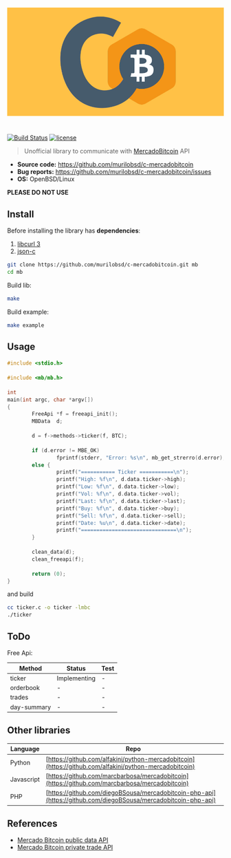 <p align="center">
	<img src="https://raw.githubusercontent.com/murilobsd/c-mercadobitcoin/master/mbc.jpg">
</p>

# 

[![Build Status](https://img.shields.io/travis/murilobsd/c-mercadobitcoin/master?style=for-the-badge)](https://travis-ci.org/murilobsd/c-mercadobitcoin)
[![license](https://img.shields.io/badge/License-BSD-blue.svg?style=for-the-badge)](LICENSE)

> Unofficial library to communicate with [MercadoBitcoin][3] API

- **Source code:** https://github.com/murilobsd/c-mercadobitcoin
- **Bug reports:** https://github.com/murilobsd/c-mercadobitcoin/issues
- **OS:** OpenBSD/Linux

**PLEASE DO NOT USE**

## Install

Before installing the library has **dependencies**:

1. [libcurl 3](1) 
2. [json-c](2)


```bash
git clone https://github.com/murilobsd/c-mercadobitcoin.git mb
cd mb
```

Build lib:

```bash
make
```

Build example:

```bash
make example
```

## Usage

```c
#include <stdio.h>

#include <mb/mb.h>

int
main(int argc, char *argv[])
{
		FreeApi *f = freeapi_init();
		MBData	d;

		d = f->methods->ticker(f, BTC);

		if (d.error != MBE_OK)
				fprintf(stderr, "Error: %s\n", mb_get_strerro(d.error);
		else {
				printf("=========== Ticker ===========\n");
				printf("High: %f\n", d.data.ticker->high);
				printf("Low: %f\n", d.data.ticker->low);
				printf("Vol: %f\n", d.data.ticker->vol);
				printf("Last: %f\n", d.data.ticker->last);
				printf("Buy: %f\n", d.data.ticker->buy);
				printf("Sell: %f\n", d.data.ticker->sell);
				printf("Date: %u\n", d.data.ticker->date);
				printf("===============================\n");
		}

		clean_data(d);
		clean_freeapi(f);
		
		return (0);
}
```

and build

```bash
cc ticker.c -o ticker -lmbc
./ticker
```

## ToDo

Free Api:

|Method|Status|Test|
|------|------|----|
|ticker|Implementing|-|
|orderbook|-|-|
|trades|-|-|
|day-summary|-|-|

## Other libraries

|Language|Repo|
|--------|----|
|Python|[https://github.com/alfakini/python-mercadobitcoin](https://github.com/alfakini/python-mercadobitcoin)|
|Javascript|[https://github.com/marcbarbosa/mercadobitcoin](https://github.com/marcbarbosa/mercadobitcoin)|
|PHP|[https://github.com/diegoBSousa/mercadobitcoin-php-api](https://github.com/diegoBSousa/mercadobitcoin-php-api)|


## References

- [Mercado Bitcoin public data API](https://www.mercadobitcoin.com.br/api-doc)
- [Mercado Bitcoin private trade API](https://www.mercadobitcoin.com.br/trade-api)


[1]: https://curl.haxx.se
[2]: http://json-c.github.io/json-c/
[3]: https://www.mercadobitcoin.com.br
